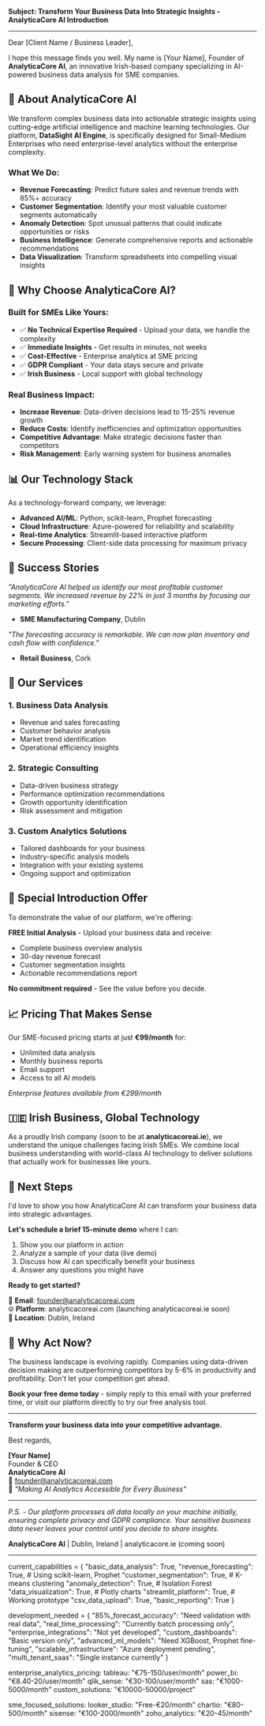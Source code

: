 **Subject: Transform Your Business Data Into Strategic Insights - AnalyticaCore AI Introduction**

---

Dear [Client Name / Business Leader],

I hope this message finds you well. My name is [Your Name], Founder of **AnalyticaCore AI**, an innovative Irish-based company specializing in AI-powered business data analysis for SME companies.

## 🧠 **About AnalyticaCore AI**

We transform complex business data into actionable strategic insights using cutting-edge artificial intelligence and machine learning technologies. Our platform, **DataSight AI Engine**, is specifically designed for Small-Medium Enterprises who need enterprise-level analytics without the enterprise complexity.

### **What We Do:**
- **Revenue Forecasting**: Predict future sales and revenue trends with 85%+ accuracy
- **Customer Segmentation**: Identify your most valuable customer segments automatically
- **Anomaly Detection**: Spot unusual patterns that could indicate opportunities or risks
- **Business Intelligence**: Generate comprehensive reports and actionable recommendations
- **Data Visualization**: Transform spreadsheets into compelling visual insights

## 🎯 **Why Choose AnalyticaCore AI?**

### **Built for SMEs Like Yours:**
- ✅ **No Technical Expertise Required** - Upload your data, we handle the complexity
- ✅ **Immediate Insights** - Get results in minutes, not weeks
- ✅ **Cost-Effective** - Enterprise analytics at SME pricing
- ✅ **GDPR Compliant** - Your data stays secure and private
- ✅ **Irish Business** - Local support with global technology

### **Real Business Impact:**
- **Increase Revenue**: Data-driven decisions lead to 15-25% revenue growth
- **Reduce Costs**: Identify inefficiencies and optimization opportunities
- **Competitive Advantage**: Make strategic decisions faster than competitors
- **Risk Management**: Early warning system for business anomalies

## 📊 **Our Technology Stack**

As a technology-forward company, we leverage:
- **Advanced AI/ML**: Python, scikit-learn, Prophet forecasting
- **Cloud Infrastructure**: Azure-powered for reliability and scalability
- **Real-time Analytics**: Streamlit-based interactive platform
- **Secure Processing**: Client-side data processing for maximum privacy

## 🚀 **Success Stories**

*"AnalyticaCore AI helped us identify our most profitable customer segments. We increased revenue by 22% in just 3 months by focusing our marketing efforts."*
- **SME Manufacturing Company**, Dublin

*"The forecasting accuracy is remarkable. We can now plan inventory and cash flow with confidence."*
- **Retail Business**, Cork

## 💼 **Our Services**

### **1. Business Data Analysis**
- Revenue and sales forecasting
- Customer behavior analysis
- Market trend identification
- Operational efficiency insights

### **2. Strategic Consulting**
- Data-driven business strategy
- Performance optimization recommendations
- Growth opportunity identification
- Risk assessment and mitigation

### **3. Custom Analytics Solutions**
- Tailored dashboards for your business
- Industry-specific analysis models
- Integration with your existing systems
- Ongoing support and optimization

## 🎁 **Special Introduction Offer**

To demonstrate the value of our platform, we're offering:

**FREE Initial Analysis** - Upload your business data and receive:
- Complete business overview analysis
- 30-day revenue forecast
- Customer segmentation insights
- Actionable recommendations report

**No commitment required** - See the value before you decide.

## 📈 **Pricing That Makes Sense**

Our SME-focused pricing starts at just **€99/month** for:
- Unlimited data analysis
- Monthly business reports
- Email support
- Access to all AI models

*Enterprise features available from €299/month*

## 🇮🇪 **Irish Business, Global Technology**

As a proudly Irish company (soon to be at **analyticacoreai.ie**), we understand the unique challenges facing Irish SMEs. We combine local business understanding with world-class AI technology to deliver solutions that actually work for businesses like yours.

## 🤝 **Next Steps**

I'd love to show you how AnalyticaCore AI can transform your business data into strategic advantages. 

**Let's schedule a brief 15-minute demo** where I can:
1. Show you our platform in action
2. Analyze a sample of your data (live demo)
3. Discuss how AI can specifically benefit your business
4. Answer any questions you might have

**Ready to get started?**

📧 **Email**: founder@analyticacoreai.com  
🌐 **Platform**: analyticacoreai.com (launching analyticacoreai.ie soon)  
📍 **Location**: Dublin, Ireland  

## 🎯 **Why Act Now?**

The business landscape is evolving rapidly. Companies using data-driven decision making are outperforming competitors by 5-6% in productivity and profitability. Don't let your competition get ahead.

**Book your free demo today** - simply reply to this email with your preferred time, or visit our platform directly to try our free analysis tool.

---

**Transform your business data into your competitive advantage.**

Best regards,

**[Your Name]**  
Founder & CEO  
**AnalyticaCore AI**  
📧 founder@analyticacoreai.com  
🧠 *"Making AI Analytics Accessible for Every Business"*

---

*P.S. - Our platform processes all data locally on your machine initially, ensuring complete privacy and GDPR compliance. Your sensitive business data never leaves your control until you decide to share insights.*

**AnalyticaCore AI** | Dublin, Ireland | analyticacore.ie (coming soon)

---

current_capabilities = {
    "basic_data_analysis": True,
    "revenue_forecasting": True,  # Using scikit-learn, Prophet
    "customer_segmentation": True,  # K-means clustering
    "anomaly_detection": True,  # Isolation Forest
    "data_visualization": True,  # Plotly charts
    "streamlit_platform": True,  # Working prototype
    "csv_data_upload": True,
    "basic_reporting": True
}

development_needed = {
    "85%_forecast_accuracy": "Need validation with real data",
    "real_time_processing": "Currently batch processing only",
    "enterprise_integrations": "Not yet developed",
    "custom_dashboards": "Basic version only",
    "advanced_ml_models": "Need XGBoost, Prophet fine-tuning",
    "scalable_infrastructure": "Azure deployment pending",
    "multi_tenant_saas": "Single instance currently"
}

enterprise_analytics_pricing:
  tableau: "€75-150/user/month"
  power_bi: "€8.40-20/user/month"
  qlik_sense: "€30-100/user/month"
  sas: "€1000-5000/month"
  custom_solutions: "€10000-50000/project"

sme_focused_solutions:
  looker_studio: "Free-€20/month"
  chartio: "€80-500/month"
  sisense: "€100-2000/month"
  zoho_analytics: "€20-45/month"